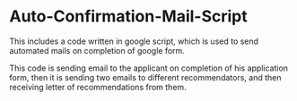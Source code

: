# Auto-Confirmation-Mail-Script

This includes a code written in google script, which is used to send automated mails on completion of google form. 

This code is sending email to the applicant on completion of his application form, then it is sending two emails to different recommendators, and then receiving letter of recommendations from them.
